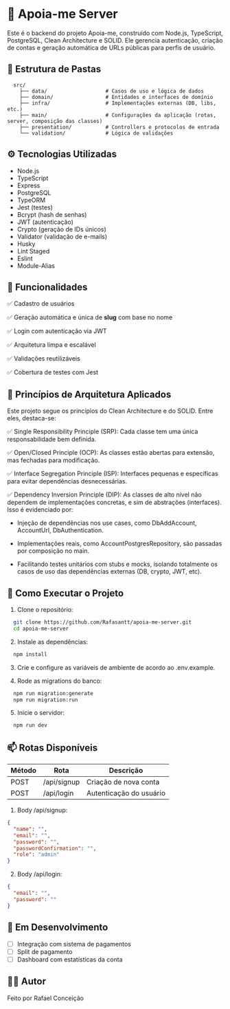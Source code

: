 # 🧠 Apoia-me Server

Este é o backend do projeto Apoia-me, construído com Node.js, TypeScript, PostgreSQL, Clean Architecture e SOLID. Ele gerencia autenticação, criação de contas e geração automática de URLs públicas para perfis de usuário.

## 📁 Estrutura de Pastas

```plaintext
  src/
    ├── data/                   # Casos de uso e lógica de dados
    ├── domain/                 # Entidades e interfaces de domínio
    ├── infra/                  # Implementações externas (DB, libs, etc.)
    ├── main/                   # Configurações da aplicação (rotas, server, composição das classes)
    ├── presentation/           # Controllers e protocolos de entrada
    └── validation/             # Lógica de validações
```

## ⚙️ Tecnologias Utilizadas

- Node.js
- TypeScript
- Express
- PostgreSQL
- TypeORM
- Jest (testes)
- Bcrypt (hash de senhas)
- JWT (autenticação)
- Crypto (geração de IDs únicos)
- Validator (validação de e-mails)
- Husky
- Lint Staged
- Eslint
- Module-Alias

## 📌 Funcionalidades

✅ Cadastro de usuários

✅ Geração automática e única de **slug** com base no nome

✅ Login com autenticação via JWT

✅ Arquitetura limpa e escalável

✅ Validações reutilizáveis

✅ Cobertura de testes com Jest

## 📐 Princípios de Arquitetura Aplicados

Este projeto segue os princípios do Clean Architecture e do SOLID. Entre eles, destaca-se:

✅ Single Responsibility Principle (SRP): Cada classe tem uma única responsabilidade bem definida.

✅ Open/Closed Principle (OCP): As classes estão abertas para extensão, mas fechadas para modificação.

✅ Interface Segregation Principle (ISP): Interfaces pequenas e específicas para evitar dependências desnecessárias.

✅ Dependency Inversion Principle (DIP):
As classes de alto nível não dependem de implementações concretas, e sim de abstrações (interfaces).
Isso é evidenciado por:

- Injeção de dependências nos use cases, como DbAddAccount, AccountUrl, DbAuthentication.

- Implementações reais, como AccountPostgresRepository, são passadas por composição no main.

- Facilitando testes unitários com stubs e mocks, isolando totalmente os casos de uso das dependências externas (DB, crypto, JWT, etc).

## 🚀 Como Executar o Projeto

1. Clone o repositório:

```bash
  git clone https://github.com/Rafasantt/apoia-me-server.git
  cd apoia-me-server
```

2. Instale as dependências:

```bash
  npm install
```

3. Crie e configure as variáveis de ambiente de acordo ao .env.example.

4. Rode as migrations do banco:

```bash
  npm run migration:generate
  npm run migration:run
```

5. Inicie o servidor:

```bash
  npm run dev
```

## 📫 Rotas Disponíveis

| Método | Rota        | Descrição               |
| ------ | ----------- | ----------------------- |
| POST   | /api/signup | Criação de nova conta   |
| POST   | /api/login  | Autenticação do usuário |

1. Body /api/signup:

```json
{
  "name": "",
  "email": "",
  "password": "",
  "passwordConfirmation": "",
  "role": "admin"
}
```

2. Body /api/login:

```json
{
  "email": "",
  "password": ""
}
```

## 🚧 Em Desenvolvimento

- [ ] Integração com sistema de pagamentos
- [ ] Split de pagamento
- [ ] Dashboard com estatísticas da conta

## 👨‍💻 Autor

Feito por Rafael Conceição
